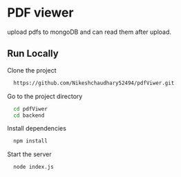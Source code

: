 
# PDF viewer

upload pdfs to mongoDB and can read them after upload.


## Run Locally

Clone the project

```bash
  https://github.com/Nikeshchaudhary52494/pdfViwer.git
```

Go to the project directory

```bash
  cd pdfViwer
  cd backend
```

Install dependencies

```bash
  npm install
```

Start the server

```bash
  node index.js
```

